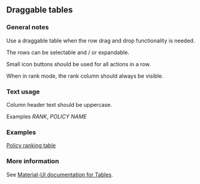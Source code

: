 ## Draggable tables

### General notes

Use a draggable table when the row drag and drop functionality is needed.

The rows can be selectable and / or expandable.

Small icon buttons should be used for all actions in a row.

When in rank mode, the rank column should always be visible.

### Text usage

Column header text should be uppercase.

Examples _RANK_, _POLICY NAME_

### Examples

[Policy ranking table](?path=/story/profile-profiles-list--list)

### More information

See <a href="https://material-ui.com/components/table/" target="_blank">Material-UI documentation for Tables</a>.
